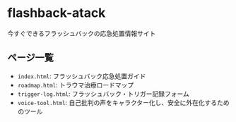 # flashback-atack
今すぐできるフラッシュバックの応急処置情報サイト

## ページ一覧

- `index.html`: フラッシュバック応急処置ガイド
- `roadmap.html`: トラウマ治療ロードマップ
- `trigger-log.html`: フラッシュバック・トリガー記録フォーム
- `voice-tool.html`: 自己批判の声をキャラクター化し、安全に外在化するためのツール
